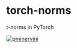 # torch-norms
t-norms in PyTorch

[![pminervini](https://circleci.com/gh/pminervini/torch-norms.svg?style=svg&circle-token=7fcedbc3dd5c566046078a2d2c44c7f7e10c8316)](https://circleci.com/gh/pminervini/torch-norms)